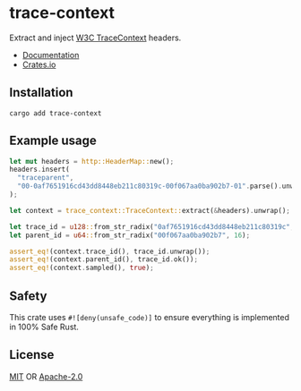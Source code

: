# trace-context

Extract and inject [W3C TraceContext](https://w3c.github.io/trace-context/) headers.

- [Documentation][docs]
- [Crates.io][crates]

## Installation

```
cargo add trace-context
```

## Example usage

```rust
let mut headers = http::HeaderMap::new();
headers.insert(
  "traceparent",
  "00-0af7651916cd43dd8448eb211c80319c-00f067aa0ba902b7-01".parse().unwrap()
);

let context = trace_context::TraceContext::extract(&headers).unwrap();

let trace_id = u128::from_str_radix("0af7651916cd43dd8448eb211c80319c", 16);
let parent_id = u64::from_str_radix("00f067aa0ba902b7", 16);

assert_eq!(context.trace_id(), trace_id.unwrap());
assert_eq!(context.parent_id(), trace_id.ok());
assert_eq!(context.sampled(), true);
```

## Safety

This crate uses `#![deny(unsafe_code)]` to ensure everything is implemented in 100% Safe Rust.

## License

[MIT](LICENSE-MIT) OR [Apache-2.0](LICENSE-APACHE)

[crates]: https://crates.io/crates/trace-context
[docs]: https://docs.rs/trace-context

